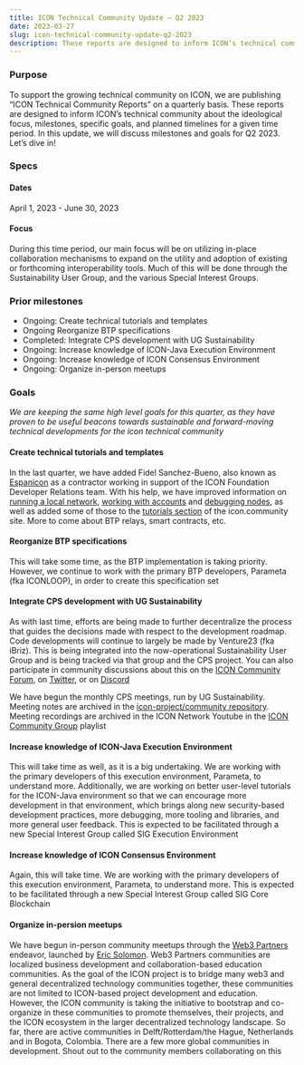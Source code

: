 ```yaml
---
title: ICON Technical Community Update – Q2 2023
date: 2023-03-27
slug: icon-technical-community-update-q2-2023
description: These reports are designed to inform ICON’s technical community about the ideological focus, milestones, specific goals, and planned timelines for a given time period. In this update, we will discuss milestones and goals for Q2 2023. 
---
```


### Purpose

To support the growing technical community on ICON, we are publishing “ICON Technical Community Reports” on a quarterly basis. These reports are designed to inform ICON’s technical community about the ideological focus, milestones, specific goals, and planned timelines for a given time period. In this update, we will discuss milestones and goals for Q2 2023. Let’s dive in!

### Specs

#### Dates

April 1, 2023 - June 30, 2023

#### Focus

During this time period, our main focus will be on utilizing in-place collaboration mechanisms to expand on the utility and adoption of existing or forthcoming interoperability tools. Much of this will be done through the Sustainability User Group, and the various Special Interest Groups.

### Prior milestones

- Ongoing: Create technical tutorials and templates
- Ongoing Reorganize BTP specifications
- Completed: Integrate CPS development with UG Sustainability
- Ongoing: Increase knowledge of ICON-Java Execution Environment
- Ongoing: Increase knowledge of ICON Consensus Environment
- Ongoing: Organize in-person meetups

### Goals

*We are keeping the same high level goals for this quarter, as they have proven to be useful beacons towards sustainable and forward-moving technical developments for the icon technical community* 

#### Create technical tutorials and templates

In the last quarter, we have added Fidel Sanchez-Bueno, also known as [Espanicon](https://github.com/Espanicon) as a contractor working in support of the ICON Foundation Developer Relations team. With his help, we have improved information on [running a local network](https://docs.icon.community/getting-started/how-to-run-a-local-network), [working with accounts](https://docs.icon.community/getting-started/how-to-create-a-wallet-account) and [debugging nodes](https://docs.icon.community/support/advanced-topics/validator-nodes/how-to-check-if-a-validator-is-missing-blocks), as well as added some of those to the [tutorials section](https://icon.community/tutorials/) of the icon.community site. More to come about BTP relays, smart contracts, etc.

#### Reorganize BTP specifications

This will take some time, as the BTP implementation is taking priority. However, we continue to work with the primary BTP developers, Parameta (fka ICONLOOP), in order to create this specification set

#### Integrate CPS development with UG Sustainability

As with last time, efforts are being made to further decentralize the process that guides the decisions made with respect to the development roadmap. Code developments will continue to largely be made by Venture23 (fka iBriz). This is being integrated into the now-operational Sustainability User Group and is being tracked via that group and the CPS project. You can also participate in community discussions about this on the [ICON Community Forum](https://forum.icon.community/), on [Twitter](https://twitter.com/iconcps/), or on [Discord](https://discord.com/channels/880651922682560582/1043189700103516180)

We have begun the monthly CPS meetings, run by UG Sustainability. Meeting notes are archived in the [icon-project/community repository](https://github.com/icon-project/community/tree/main/user-groups/sustainability/meetings). Meeting recordings are archived in the ICON Network Youtube in the [ICON Community Group](https://www.youtube.com/watch?v=PYT6COdQVYA&list=PLV_LTOH3l7ItM7IA8MEdmrNgUGsKxk9T9) playlist

#### Increase knowledge of ICON-Java Execution Environment

This will take time as well, as it is a big undertaking. We are working with the primary developers of this execution environment, Parameta, to understand more. Additionally, we are working on better user-level tutorials for the ICON-Java environment so that we can encourage more development in that environment, which brings along new security-based development practices, more debugging, more tooling and libraries, and more general user feedback. This is expected to be facilitated through a new Special Interest Group called SIG Execution Environment

#### Increase knowledge of ICON Consensus Environment

Again, this will take time. We are working with the primary developers of this execution environment, Parameta, to understand more. This is expected to be facilitated through a new Special Interest Group called SIG Core Blockchain

#### Organize in-persion meetups

We have begun in-person community meetups through the [Web3 Partners](https://web3partners.community/) endeavor, launched by [Eric Solomon](https://github.com/han-so1omon/). Web3 Partners communities are localized business development and collaboration-based education communities. As the goal of the ICON project is to bridge many web3 and general decentralized technology communities together, these communities are not limited to ICON-based project development and education. However, the ICON community is taking the initiative to bootstrap and co-organize in these communities to promote themselves, their projects, and the ICON ecosystem in the larger decentralized technology landscape. So far, there are active communities in Delft/Rotterdam/the Hague, Netherlands and in Bogota, Colombia. There are a few more global communities in development. Shout out to the community members collaborating on this